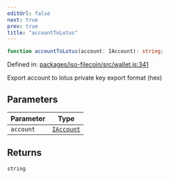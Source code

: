 ```yaml
---
editUrl: false
next: true
prev: true
title: "accountToLotus"
---
```


```ts
function accountToLotus(account: IAccount): string;
```

Defined in: [packages/iso-filecoin/src/wallet.js:341](https://github.com/hugomrdias/filecoin/blob/main/packages/iso-filecoin/src/wallet.js#L341)

Export account to lotus private key export format (hex)

## Parameters

| Parameter | Type |
| ------ | ------ |
| `account` | [`IAccount`](/api/iso-filecoin/types/interfaces/iaccount/) |

## Returns

`string`
